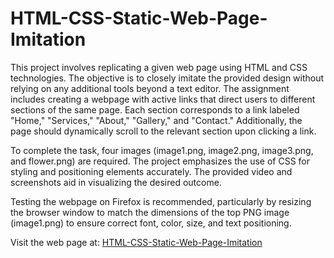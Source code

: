 # HTML-CSS-Static-Web-Page-Imitation
This project involves replicating a given web page using HTML and CSS technologies. The objective is to closely imitate the provided design without relying on any additional tools beyond a text editor. The assignment includes creating a webpage with active links that direct users to different sections of the same page. Each section corresponds to a link labeled "Home," "Services," "About," "Gallery," and "Contact." Additionally, the page should dynamically scroll to the relevant section upon clicking a link.

To complete the task, four images (image1.png, image2.png, image3.png, and flower.png) are required. The project emphasizes the use of CSS for styling and positioning elements accurately. The provided video and screenshots aid in visualizing the desired outcome.

Testing the webpage on Firefox is recommended, particularly by resizing the browser window to match the dimensions of the top PNG image (image1.png) to ensure correct font, color, size, and text positioning.

Visit the web page at: [HTML-CSS-Static-Web-Page-Imitation](https://negarahani.github.io/HTML-CSS-Static-Web-Page-Imitation/)
